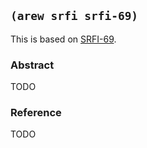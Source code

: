 ## `(arew srfi srfi-69)`

This is based on [SRFI-69](https://srfi.schemers.org/srfi-69/).

### Abstract

TODO

### Reference

TODO
